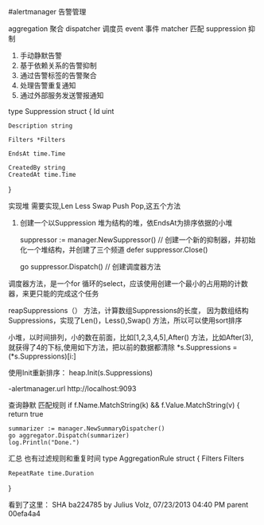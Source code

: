 #alertmanager 告警管理

aggregation 聚合
dispatcher 调度员
event 事件
matcher 匹配
suppression 抑制



1. 手动静默告警
2. 基于依赖关系的告警抑制
3. 通过告警标签的告警聚合
4. 处理告警重复通知
5. 通过外部服务发送警报通知




type Suppression struct {
	Id uint

	Description string

	Filters *Filters

	EndsAt time.Time

	CreatedBy string
	CreatedAt time.Time
}


实现堆 需要实现,Len Less Swap Push Pop,这五个方法


1. 创建一个以Suppression 堆为结构的堆，依EndsAt为排序依据的小堆


	suppressor := manager.NewSuppressor()
// 创建一个新的抑制器，并初始化一个堆结构，并创建了三个频道
	defer suppressor.Close()

    go suppressor.Dispatch()
// 创建调度器方法


调度器方法，是一个for 循环的select，应该使用创建一个最小的占用期的计数器，来更只能的完成这个任务


reapSuppressions（） 方法，计算数组Suppressions的长度，
因为数组结构Suppressions，实现了Len()，Less(),Swap() 方法，所以可以使用sort排序

小堆，以时间排列，小的数在前面，比如[1,2,3,4,5],After() 方法，比如After(3),就获得了4的下标,使用如下方法，把以前的数据都清除
*s.Suppressions = (*s.Suppressions)[i:]

使用Init重新排序：	
heap.Init(s.Suppressions)

-alertmanager.url http://localhost:9093

查询静默 匹配规则
if f.Name.MatchString(k) && f.Value.MatchString(v) {
    return true



	summarizer := manager.NewSummaryDispatcher()
	go aggregator.Dispatch(summarizer)
	log.Println("Done.")



汇总 也有过滤规则和重复时间
type AggregationRule struct {
	Filters Filters

	RepeatRate time.Duration
}



看到了这里：
SHA ba224785
by Julius Volz, 07/23/2013 04:40 PM
parent 00efa4a4